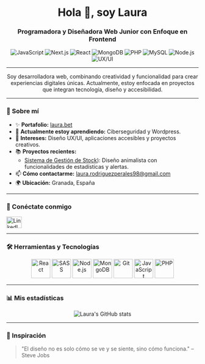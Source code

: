 <h1 align="center">Hola 👋, soy Laura</h1>
<h3 align="center">Programadora y Diseñadora Web Junior con Enfoque en Frontend</h3>

<p align="center">
  <img src="https://img.shields.io/badge/Frontend-JavaScript-yellow" alt="JavaScript">
  <img src="https://img.shields.io/badge/Frontend-NextJS-black" alt="Next.js">
  <img src="https://img.shields.io/badge/Frontend-React-blue" alt="React">
  <img src="https://img.shields.io/badge/Database-MongoDB-darkgreen" alt="MongoDB">
  <img src="https://img.shields.io/badge/Database-PHP-violet" alt="PHP">
  <img src="https://img.shields.io/badge/Database-MySQL-brightgreen" alt="MySQL">
  <img src="https://img.shields.io/badge/Backend-Node.js-green" alt="Node.js">
  <img src="https://img.shields.io/badge/Design-UX/UI-pink" alt="UX/UI">
</p>

---

<p align="center">Soy desarrolladora web, combinando creatividad y funcionalidad para crear experiencias digitales únicas. Actualmente, estoy enfocada en proyectos que integran tecnología, diseño y accesibilidad.</p>

---

### 🚀 Sobre mí
- ✨ **Portafolio:** [laura.bet](https://laura.bet)
- 🌱 **Actualmente estoy aprendiendo:** Ciberseguridad y Wordpress.
- 🎨 **Intereses:** Diseño UX/UI, aplicaciones accesibles y proyectos creativos.
- 📚 **Proyectos recientes:**
  - [Sistema de Gestión de Stock](https://github.com/lauraRodri98/Gestion-Inventario)): Diseño animalista con funcionalidades de estadísticas y alertas.
- 📫 **Cómo contactarme:** [laura.rodriguezperales98@gmail.com](mailto:laura.rodriguezperales98@gmail.com)
- 🌍 **Ubicación:** Granada, España

---

### 🌟 Conéctate conmigo
<p align="left">
  <a href="https://linkedin.com/in/laura-rodriguez-perales" target="blank">
    <img align="center" src="https://raw.githubusercontent.com/rahuldkjain/github-profile-readme-generator/master/src/images/icons/Social/linked-in-alt.svg" alt="LinkedIn" height="30" width="40" />
  </a>
</p>

---

### 🛠️ Herramientas y Tecnologías
<p align="center">
  <a href="https://reactjs.org/" target="_blank"><img src="https://profilinator.rishav.dev/skills-assets/react-original-wordmark.svg" alt="React" height="50" /></a>
  <a href="https://sass-lang.com/" target="_blank"><img src="https://profilinator.rishav.dev/skills-assets/sass-original.svg" alt="SASS" height="50" /></a>
  <a href="https://nodejs.org/" target="_blank"><img src="https://upload.wikimedia.org/wikipedia/commons/d/d9/Node.js_logo.svg" alt="Node.js" height="50" /></a>
  <a href="https://www.mongodb.com/" target="_blank"><img src="https://profilinator.rishav.dev/skills-assets/mongodb-original-wordmark.svg" alt="MongoDB" height="50" /></a>
  <a href="https://git-scm.com/" target="_blank"><img src="https://profilinator.rishav.dev/skills-assets/git-scm-icon.svg" alt="Git" height="50" /></a>
  <a href="https://www.javascript.com/" target="_blank"><img src="https://profilinator.rishav.dev/skills-assets/javascript-original.svg" alt="JavaScript" height="50" /></a>
  <a href="https://www.php.net/" target="_blank"><img src="https://profilinator.rishav.dev/skills-assets/php-original.svg" alt="PHP" height="50" /></a>
</p>


---

### 📊 Mis estadísticas
<p align="center">
  <img src="https://github-readme-stats.vercel.app/api?username=lauraRodri98&show_icons=true&theme=radical" alt="Laura's GitHub stats" />
</p>

---

### 🌈 Inspiración
> "El diseño no es solo cómo se ve y se siente, sino cómo funciona." – Steve Jobs



